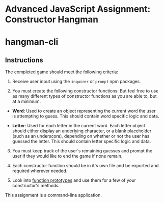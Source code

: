 # Advanced JavaScript Assignment: Constructor Hangman
# hangman-cli

## Instructions

The completed game should meet the following criteria:

1. Receive user input using the `inquirer` or `prompt` npm packages.

2. You must create the following constructor functions: But feel free to use as many different types of constructor functions as you are able to, but at a minimum.

  * **Word**: Used to create an object representing the current word the user is attempting to guess. This should contain word specific logic and data.

  * **Letter**: Used for each letter in the current word. Each letter object should either display an underlying character, or a blank placeholder (such as an underscore), depending on whether or not the user has guessed the letter. This should contain letter specific logic and data.

3. You must keep track of the user's remaining guesses and prompt the user if they would like to end the game if none remain.

4. Each constructor function should be in it's own file and be exported and required wherever needed.

5. Look into [function prototypes](https://www.thecodeship.com/web-development/methods-within-constructor-vs-prototype-in-javascript/) and use them for a few of your constructor's methods.

This assignment is a command-line application.
